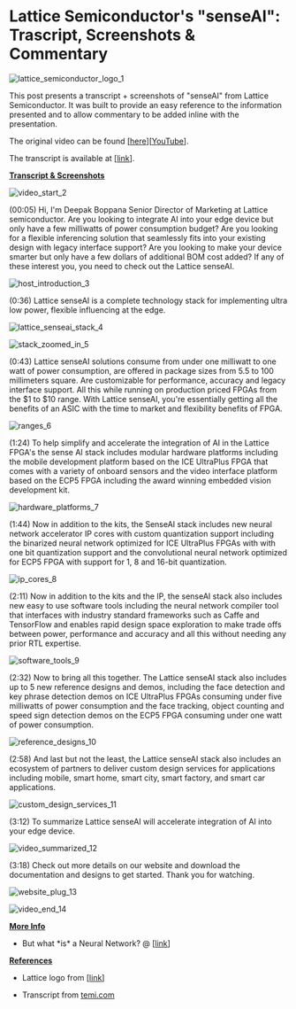 # Lattice Semiconductor's "senseAI": Trascript, Screenshots & Commentary

![lattice_semiconductor_logo_1](lattice_semiconductor_logo_1.png)

This post presents a transcript + screenshots of "senseAI" from Lattice Semiconductor. It was built to provide an easy reference to the information presented and to allow commentary to be added inline with the presentation.

The original video can be found \[[<u><span>here</span></u>](http://files.latticesemi.com/finalVids/Deepak_sensAI_EN.mp4)\]\[[<u><span>YouTube</span></u>](https://youtu.be/atEe56CPhyo)\].

The transcript is available at \[[<u><span>link</span></u>](https://drive.google.com/open?id=1aU69DPMQh8HOlk4QT9rTorZhFPAt2-tV)\].

**<u><span>Transcript &amp; Screenshots</span></u>**

![video_start_2](video_start_2.png)

(00:05) Hi, I'm Deepak Boppana Senior Director of Marketing at Lattice semiconductor. Are you looking to integrate AI into your edge device but only have a few milliwatts of power consumption budget? Are you looking for a flexible inferencing solution that seamlessly fits into your existing design with legacy interface support? Are you looking to make your device smarter but only have a few dollars of additional BOM cost added? If any of these interest you, you need to check out the Lattice senseAI.

![host_introduction_3](host_introduction_3.png)

(0:36) Lattice senseAI is a complete technology stack for implementing ultra low power, flexible influencing at the edge.

![lattice_senseai_stack_4](lattice_senseai_stack_4.png)

![stack_zoomed_in_5](stack_zoomed_in_5.png)

(0:43) Lattice senseAI solutions consume from under one milliwatt to one watt of power consumption, are offered in package sizes from 5.5 to 100 millimeters square. Are customizable for performance, accuracy and legacy interface support. All this while running on production priced FPGAs from the $1 to $10 range. With Lattice senseAI, you're essentially getting all the benefits of an ASIC with the time to market and flexibility benefits of FPGA.

![ranges_6](ranges_6.png)

(1:24) To help simplify and accelerate the integration of AI in the Lattice FPGA's the sense AI stack includes modular hardware platforms including the mobile development platform based on the ICE UltraPlus FPGA that comes with a variety of onboard sensors and the video interface platform based on the ECP5 FPGA including the award winning embedded vision development kit.

![hardware_platforms_7](hardware_platforms_7.png)

(1:44) Now in addition to the kits, the SenseAI stack includes new neural network accelerator IP cores with custom quantization support including the binarized neural network optimized for ICE UltraPlus FPGAs with with one bit quantization support and the convolutional neural network optimized for ECP5 FPGA with support for 1, 8 and 16-bit quantization.

![ip_cores_8](ip_cores_8.png)

(2:11) Now in addition to the kits and the IP, the senseAI stack also includes new easy to use software tools including the neural network compiler tool that interfaces with industry standard frameworks such as Caffe and TensorFlow and enables rapid design space exploration to make trade offs between power, performance and accuracy and all this without needing any prior RTL expertise.

![software_tools_9](software_tools_9.png)

(2:32) Now to bring all this together. The Lattice senseAI stack also includes up to 5 new reference designs and demos, including the face detection and key phrase detection demos on ICE UltraPlus FPGAs consuming under five milliwatts of power consumption and the face tracking, object counting and speed sign detection demos on the ECP5 FPGA consuming under one watt of power consumption.

![reference_designs_10](reference_designs_10.png)

(2:58) And last but not the least, the Lattice senseAI stack also includes an ecosystem of partners to deliver custom design services for applications including mobile, smart home, smart city, smart factory, and smart car applications.

![custom_design_services_11](custom_design_services_11.png)

(3:12) To summarize Lattice senseAI will accelerate integration of AI into your edge device.

![video_summarized_12](video_summarized_12.png)

(3:18) Check out more details on our website and download the documentation and designs to get started. Thank you for watching.

![website_plug_13](website_plug_13.png)

![video_end_14](video_end_14.png)

**<u><span>More Info</span></u>**

-   But what \*is\* a Neural Network? @ \[[<u><span>link</span></u>](https://youtu.be/aircAruvnKk)\]
    

**<u><span>References</span></u>**

-   Lattice logo from \[[<u><span>link</span></u>](https://www.linkedin.com/company/lattice-semiconductor/)\]
    
-   Transcript from [<u><span>temi.com</span></u>](https://www.temi.com/)